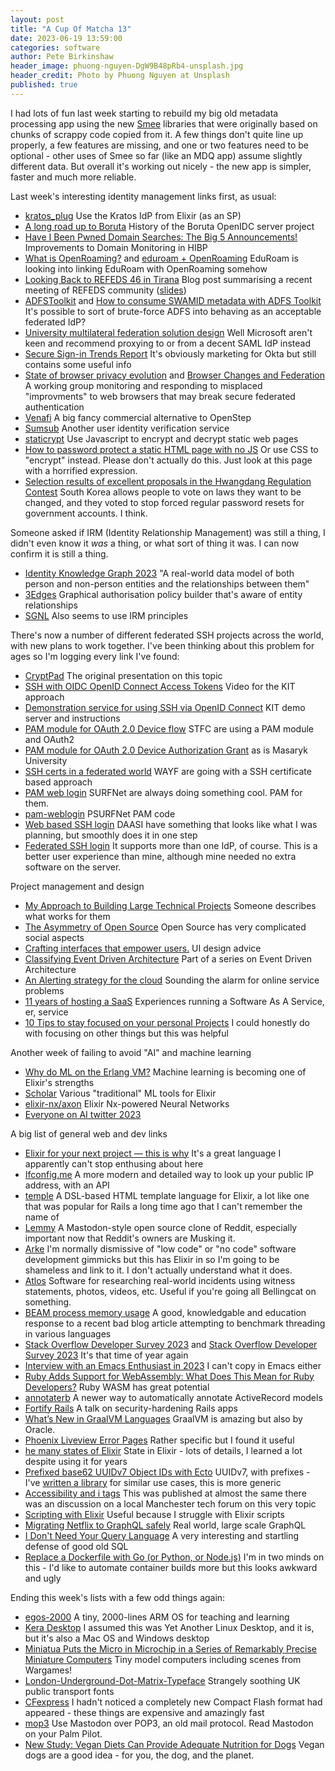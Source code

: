 ```yaml
---
layout: post
title: "A Cup Of Matcha 13"
date: 2023-06-19 13:59:00
categories: software
author: Pete Birkinshaw
header_image: phuong-nguyen-DgW9B48pRb4-unsplash.jpg
header_credit: Photo by Phuong Nguyen at Unsplash
published: true
---
```


I had lots of fun last week starting to rebuild my big old metadata processing app using the new [Smee](https://github.com/Digital-Identity-Labs/smee) libraries that were 
originally based on chunks of scrappy code copied from it. A few things don't quite line up properly, a few features are missing,
and one or two features need to be optional - other uses of Smee so far (like an MDQ app) assume slightly different data. But
overall it's working out nicely - the new app is simpler, faster and much more reliable.

Last week's interesting identity management links first, as usual:

* [kratos_plug](https://github.com/ScoreVision/kratos_plug) Use the Kratos IdP from Elixir (as an SP)
* [A long road up to Boruta](https://medium.com/@io.pascal.knoth/a-long-road-up-to-boruta-f3b9ca5a9ac9) History of the Boruta OpenIDC server project
* [Have I Been Pwned Domain Searches: The Big 5 Announcements!](https://www.troyhunt.com/have-i-been-pwned-domain-searches-the-big-5-announcements/) Improvements to Domain Monitoring in HIBP
* [What is OpenRoaming?](https://community.jisc.ac.uk/library/network-and-technology-service-docs/what-openroaming) and [eduroam + OpenRoaming](https://eduroam.org/eduroam-openroaming-end-user-information/) EduRoam is looking into linking EduRoam with OpenRoaming somehow
* [Looking Back to REFEDS 46 in Tirana](https://refeds.org/a/2933) Blog post summarising a recent meeting of REFEDS community ([slides](https://refeds.org/meetings/46th))
* [ADFSToolkit](https://github.com/fedtools/adfstoolkit) and [How to consume SWAMID metadata with ADFS Toolkit](https://wiki.sunet.se/display/SWAMID/How+to+consume+SWAMID+metadata+with+ADFS+Toolkit) It's possible to sort of brute-force ADFS into behaving as an acceptable federated IdP?
* [University multilateral federation solution design](https://learn.microsoft.com/en-us/azure/active-directory/fundamentals/multilateral-federation-introduction) Well Microsoft aren't keen and recommend proxying to or from a decent SAML IdP instead
* [Secure Sign-in Trends Report](https://www.okta.com/the-secure-sign-in-trends-report/) It's obviously marketing for Okta but still contains some useful info
* [State of browser privacy evolution](https://wiki.refeds.org/display/GROUPS/State+of+browser+privacy+evolution) and [Browser Changes and Federation](https://wiki.refeds.org/display/GROUPS/Browser+Changes+and+Federation) A working group monitoring and responding to misplaced "improvments" to web browsers that may break secure federated authentication
* [Venafi](https://venafi.com/) A big fancy commercial alternative to OpenStep
* [Sumsub](https://sumsub.com/) Another user identity verification service 
* [staticrypt](https://github.com/robinmoisson/staticrypt) Use Javascript to encrypt and decrypt static web pages
* [How to password protect a static HTML page with no JS](https://shkspr.mobi/blog/2023/02/how-to-password-protect-a-static-html-page-with-no-js/) Or use CSS to "encrypt" instead. Please don't actually do this. Just look at this page with a horrified expression.
* [Selection results of excellent proposals in the Hwangdang Regulation Contest](https://www.opm.go.kr/opm/news/press-release.do?mode=view&articleNo=153833&article.offset=0&articleLimit=10)
    South Korea allows people to vote on laws they want to be changed, and they voted to stop forced regular password resets for government accounts. I think.

Someone asked if IRM (Identity Relationship Management) was still a thing, I didn't even know it *was* a thing, or what sort of thing it was. I can now confirm it is still a thing.

* [Identity Knowledge Graph 2023](https://www.indykite.com/identity-knowledge-graph) "A real-world data model of both person and non-person entities and the relationships between them"
* [3Edges](https://www.3edges.com/) Graphical authorisation policy builder that's aware of entity relationships
* [SGNL](https://sgnl.ai/) Also seems to use IRM principles

There's now a number of different federated SSH projects across the world, with new plans to work together. I've been 
thinking about this problem for ages so I'm logging every link I've found:

* [CryptPad](https://cryptpad.fr/slide/#/2/slide/view/Nj0AaaclHpdDwvmrKt8yZYjbXRHOJlo0pwOpBps4pNI/present/) The original presentation on this topic
* [SSH with OIDC OpenID Connect Access Tokens](https://www.youtube.com/watch?v=090D4s0TNaA) Video for the KIT approach
* [Demonstration service for using SSH via OpenID Connect](https://ssh-oidc-demo.data.kit.edu/) KIT demo server and instructions
* [PAM module for OAuth 2.0 Device flow](https://github.com/stfc/pam_oauth2_device) STFC are using a PAM module and OAuth2
* [PAM module for OAuth 2.0 Device Authorization Grant](https://github.com/ICS-MU/pam_oauth2_device) as is Masaryk University
* [SSH certs in a federated world](https://github.com/wayf-dk/ssh-certs-in-a-federated-world) WAYF are going with a SSH certificate based approach
* [PAM web login](https://wiki.surfnet.nl/display/SRAM/PAM+web+login) SURFNet are always doing something cool. PAM for them.
* [pam-weblogin](https://github.com/SURFscz/pam-weblogin) PSURFNet PAM code 
* [Web based SSH login](https://www.youtube.com/watch?v=Jyn1FJKAIh4) DAASI have something that looks like what I was planning, but smoothly does it in one step 
* [Federated SSH login](https://www.youtube.com/watch?v=36g_Waxt2bY) It supports more than one IdP, of course. This is a better user experience than mine, although mine needed no extra software on the server.

Project management and design

* [My Approach to Building Large Technical Projects](https://mitchellh.com/writing/building-large-technical-projects) Someone describes what works for them
* [The Asymmetry of Open Source](https://matt.life/writing/the-asymmetry-of-open-source) Open Source has very complicated social aspects
* [Crafting interfaces that empower users.](https://thoughtbot.com/blog/crafting-interfaces-that-empower-users) UI design advice
* [Classifying Event Driven Architecture](https://www.juxt.pro/blog/event-driven-architecture/) Part of a series on Event Driven Architecture
* [An Alerting strategy for the cloud](https://abstraction.blog/2023/06/13/cloud-alerting-strategy) Sounding the alarm for online service problems
* [11 years of hosting a SaaS](https://ghiculescu.substack.com/p/11-years-of-hosting-a-saas) Experiences running a Software As A Service, er, service
* [10 Tips to stay focused on your personal Projects](https://thoughtbot.com/blog/10-tips-to-stay-focused-on-your-personal-projects) I could honestly do with focusing on other things but this was helpful

Another week of failing to avoid "AI" and machine learning 

* [Why do ML on the Erlang VM?](https://underjord.io/why-ml-on-erlang.html) Machine learning is becoming one of Elixir's strengths
* [Scholar](https://hexdocs.pm/scholar/Scholar.html) Various "traditional" ML tools for Elixir
* [elixir-nx/axon](https://github.com/elixir-nx/axon) Elixir Nx-powered Neural Networks
* [Everyone on AI twitter 2023](https://www.youtube.com/watch?v=sxdDVAv6QDY) 

A big list of general web and dev links

* [Elixir for your next project — this is why](https://medium.com/rewrite-tech/elixir-for-your-next-project-this-is-why-cdc82a98c3b4) It's a great language I apparently can't stop enthusing about here
* [Ifconfig.me](https://ifconfig.me/) A more modern and detailed way to look up your public IP address, with an API
* [temple](https://github.com/mhanberg/temple) A DSL-based HTML template language for Elixir, a lot like one that was popular for Rails a long time ago that I can't remember the name of
* [Lemmy](https://join-lemmy.org/) A Mastodon-style open source clone of Reddit, especially important now that Reddit's owners are Musking it.
* [Arke](https://arkehub.com/) I'm normally dismissive of "low code" or "no code" software development gimmicks but this has Elixir in so I'm going to be shameless and link to it. I don't actually understand what it does. 
* [Atlos](https://atlos.org/) Software for researching real-world incidents using witness statements, photos, videos, etc. Useful if you're going all Bellingcat on something.
* [BEAM process memory usage](https://hauleth.dev/post/beam-process-memory-usage/) A good, knowledgable and education response to a recent bad blog article attempting to benchmark threading in various languages
* [Stack Overflow Developer Survey 2023](https://survey.stackoverflow.co/2023/#most-popular-technologies-language-learn) and [Stack Overflow Developer Survey 2023](https://survey.stackoverflow.co/2023/#web-frameworks-and-technologies) It's that time of year again
* [Interview with an Emacs Enthusiast in 2023](https://www.youtube.com/watch?v=urcL86UpqZc) I can't copy in Emacs either
* [Ruby Adds Support for WebAssembly: What Does This Mean for Ruby Developers?](https://semaphoreci.medium.com/ruby-adds-support-for-webassembly-what-does-this-mean-for-ruby-developers-e389e1c27cca) Ruby WASM has great potential
* [annotaterb](https://github.com/drwl/annotaterb) A newer way to automatically annotate ActiveRecord models
* [Fortify Rails](https://www.fastruby.io/blog/fortify-rails-security-webinar.html) A talk on security-hardening Rails apps
* [What’s New in GraalVM Languages](https://medium.com/graalvm/whats-new-in-graalvm-languages-161527df3d76#951b) GraalVM is amazing but also by Oracle. 
* [Phoenix Liveview Error Pages](https://smartlogic.io/blog/phoenix-liveview-error-html-pages/) Rather specific but I found it useful
* [he many states of Elixir](https://underjord.io/the-many-states-of-elixir.html) State in Elixir - lots of details, I learned a lot despite using it for years
* [Prefixed base62 UUIDv7 Object IDs with Ecto](https://danschultzer.com/posts/prefixed-base62-uuidv7-object-ids-with-ecto) UUIDv7, with prefixes - I've [written a library](https://github.com/Digital-Identity-Labs/prefixed_api_key) for similar use cases, this is more generic
* [Accessibility and i tags](https://blog.fontawesome.com/accessibility-and-i-tags/) This was published at almost the same there was an discussion on a local Manchester tech forum on this very topic
* [Scripting with Elixir](https://underjord.io/scripting-with-elixir.html) Useful because I struggle with Elixir scripts
* [Migrating Netflix to GraphQL safely](https://netflixtechblog.com/migrating-netflix-to-graphql-safely-8e1e4d4f1e72) Real world, large scale GraphQL
* [I Don't Need Your Query Language](https://antonz.org/fancy-ql/) A very interesting and startling defense of good old SQL
* [Replace a Dockerfile with Go (or Python, or Node.js)](https://docs.dagger.io/205271/replace-dockerfile/) I'm in two minds on this - I'd like to automate container builds more but this looks awkward and ugly

Ending this week's lists with a few odd things again:

* [egos-2000](https://github.com/yhzhang0128/egos-2000) A tiny, 2000-lines ARM OS for teaching and learning
* [Kera Desktop](https://desktop.kerahq.com/) I assumed this was Yet Another Linux Desktop, and it is, but it's also a Mac OS and Windows desktop
* [Miniatua Puts the Micro in Microchip in a Series of Remarkably Precise Miniature Computers](https://www.thisiscolossal.com/2023/06/miniatua-computers/) Tiny model computers including scenes from Wargames!
* [London-Underground-Dot-Matrix-Typeface](https://github.com/petykowski/London-Underground-Dot-Matrix-Typeface) Strangely soothing UK public transport fonts
* [CFexpress](https://en.wikipedia.org/wiki/CFexpress) I hadn't noticed a completely new Compact Flash format had appeared - these things are expensive and amazingly fast
* [mop3](https://github.com/nkizz/mop3) Use Mastodon over POP3, an old mail protocol. Read Mastodon on your Palm Pilot.
* [New Study: Vegan Diets Can Provide Adequate Nutrition for Dogs](https://scitechdaily.com/new-study-vegan-diets-can-provide-adequate-nutrition-for-dogs/?expand_article=1) Vegan dogs are a good idea - for you, the dog, and the planet.
